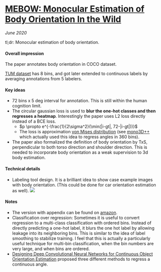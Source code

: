 # [MEBOW: Monocular Estimation of Body Orientation In the Wild](https://arxiv.org/abs/2011.13688)

_June 2020_

tl;dr: Monocular estimation of body orientation.

#### Overall impression
The paper annotates body orientation in COCO dataset. 

[TUM dataset](https://www.mpi-inf.mpg.de/departments/computer-vision-and-machine-learning/research/people-detection-pose-estimation-and-tracking/monocular-3d-pose-estimation-and-tracking-by-detection/) has 8 bins, and got later extended to continuous labels by averaging annotations from 5 labelers. 

#### Key ideas
- 72 bins x 5 deg interval for annotation. This is still within the human cognition limit.
- The circular gaussian loss is used to **blur the one-hot classes and then regresses a heatmap**. Interestingly the paper uses L2 loss directly instead of a BCE loss.
	-  $p \propto e^{-\frac{1}{2\sigma^2}(\min(|i-gt|, 72-|i-gt|))}$
	- The loss is approximation [von Mises distribution](https://en.wikipedia.org/wiki/Von_Mises_distribution) (see [mono3D++](mono3d++.md) which actually used this idea to regress angles in 360 bins).
- The paper also formalized the definition of body orientation by TxS, perpendicular to both torso direction and shoulder direction. This is needed to incorporate body orientation as a weak supervision to 3d body estimation.

#### Technical details
- Labeling tool design. It is a brilliant idea to show case example images with body orientation. (This could be done for car orientation estimation as well).
![](https://cdn-images-1.medium.com/max/1440/1*f0y93g3RBeWUqKNWyGcLIg.png)

#### Notes
- The version with appendix can be found on [amazon](https://assets.amazon.science/30/28/2bdee5464430ae374176fd77d326/scipub-1311.pdf).
- Classification over regression: Sometimes it is useful to convert regression to a multi-class classification with ordered bins. Instead of directly predicting a one-hot label, it blurs the one hot label by allowing leakage into its neighboring bins. This is similar to the idea of label smoothing to stabilize training. I feel that this is actually a particularly useful technique for multi-bin classification, when the bin numbers are very large, and when bins are ordered.
- [Designing Deep Convolutional Neural Networks for Continuous Object Orientation Estimation](https://arxiv.org/abs/1702.01499) proposed three different methods to regress a continuous angle.